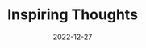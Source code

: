 ---
slug: thought-for-the-day
title: "Inspiring Thoughts"
date: 2022-12-27
excerpt: 'TWhile god waits for his temple to be built love men bring stones.'
tags: [Inspiration, Motivation, Quotes, Thoughts]
---